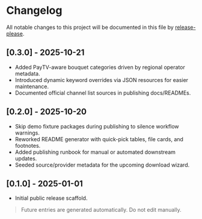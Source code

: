 # Changelog

All notable changes to this project will be documented in this file by [release-please](https://github.com/google-github-actions/release-please-action).

## [0.3.0] - 2025-10-21

- Added PayTV-aware bouquet categories driven by regional operator metadata.
- Introduced dynamic keyword overrides via JSON resources for easier maintenance.
- Documented official channel list sources in publishing docs/READMEs.

## [0.2.0] - 2025-10-20

- Skip demo fixture packages during publishing to silence workflow warnings.
- Reworked README generator with quick-pick tables, file cards, and footnotes.
- Added publishing runbook for manual or automated downstream updates.
- Seeded source/provider metadata for the upcoming download wizard.

## [0.1.0] - 2025-01-01

- Initial public release scaffold.

> Future entries are generated automatically. Do not edit manually.
